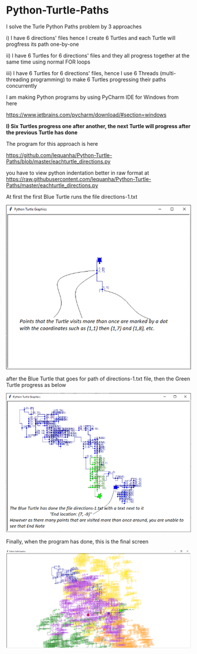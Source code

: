 # Python-Turtle-Paths

I solve the Turle Python Paths problem by 3 approaches

i) I have 6 directions' files hence I create 6 Turtles and each Turtle will progfress its path one-by-one

ii) I have 6 Turtles for 6 directions' files and they all progress together at the same time using normal FOR loops

iii) I have 6 Turtles for 6 directions' files, hence I use 6 Threads (multi-threading programming) to make 6 Turtles progressing their paths concurrently

I am making Python programs by using PyCharm IDE for Windows from here

https://www.jetbrains.com/pycharm/download/#section=windows



**I) Six Turtles progress one after another, the next Turtle will progress after the previous Turtle has done**

The program for this approach is here 

https://github.com/lequanha/Python-Turtle-Paths/blob/master/eachturtle_directions.py

you have to view python indentation better in raw format at
https://raw.githubusercontent.com/lequanha/Python-Turtle-Paths/master/eachturtle_directions.py

At first the first Blue Turtle runs the file directions-1.txt

![Image of Blue Turtle](https://github.com/lequanha/Python-Turtle-Paths/blob/master/I-Each%20Turtle%20Solution/Each-Pathway.png)

after the Blue Turtle that goes for path of directions-1.txt file, then the Green Turtle progress as below

![Image of Blue and Green Turtles](https://github.com/lequanha/Python-Turtle-Paths/blob/master/I-Each%20Turtle%20Solution/Each-Path2.png)

Finally, when the program has done, this is the final screen

![Image of Each Solution](https://github.com/lequanha/Python-Turtle-Paths/blob/master/I-Each%20Turtle%20Solution/Each.png)




